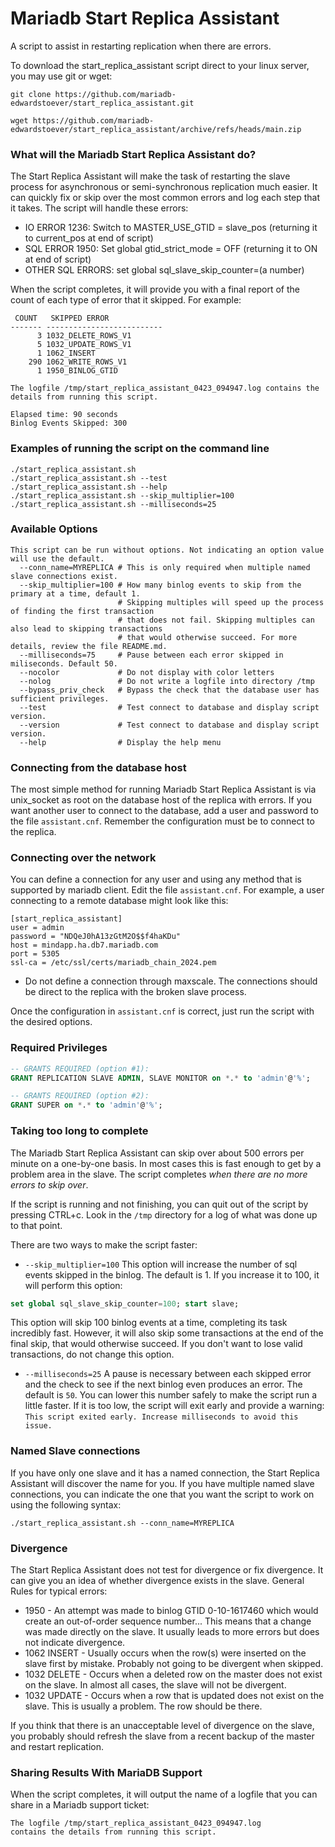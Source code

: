 # Mariadb Start Replica Assistant
A script to assist in restarting replication when there are errors. 

To download the start_replica_assistant script direct to your linux server, you may use git or wget:
```
git clone https://github.com/mariadb-edwardstoever/start_replica_assistant.git
```
```
wget https://github.com/mariadb-edwardstoever/start_replica_assistant/archive/refs/heads/main.zip
```

### What will the Mariadb Start Replica Assistant do?
The Start Replica Assistant will make the task of restarting the slave process for asynchronous or semi-synchronous replication much easier. It can quickly fix or skip over the most common errors and log each step that it takes. The script will handle these errors:
* IO ERROR 1236: Switch to MASTER_USE_GTID = slave_pos (returning it to current_pos at end of script)
* SQL ERROR 1950: Set global gtid_strict_mode = OFF (returning it to ON at end of script)
* OTHER SQL ERRORS: set global sql_slave_skip_counter=(a number)

When the script completes, it will provide you with a final report of the count of each type of error that it skipped. For example:
```
 COUNT   SKIPPED ERROR
------- --------------------------
      3 1032_DELETE_ROWS_V1
      5 1032_UPDATE_ROWS_V1
      1 1062_INSERT
    290 1062_WRITE_ROWS_V1
      1 1950_BINLOG_GTID

The logfile /tmp/start_replica_assistant_0423_094947.log contains the details from running this script.

Elapsed time: 90 seconds
Binlog Events Skipped: 300
```

### Examples of running the script on the command line
```
./start_replica_assistant.sh 
./start_replica_assistant.sh --test
./start_replica_assistant.sh --help
./start_replica_assistant.sh --skip_multiplier=100
./start_replica_assistant.sh --milliseconds=25
```

### Available Options
```
This script can be run without options. Not indicating an option value will use the default.
  --conn_name=MYREPLICA # This is only required when multiple named slave connections exist.
  --skip_multiplier=100 # How many binlog events to skip from the primary at a time, default 1.
                        # Skipping multiples will speed up the process of finding the first transaction
                        # that does not fail. Skipping multiples can also lead to skipping transactions
                        # that would otherwise succeed. For more details, review the file README.md.
  --milliseconds=75     # Pause between each error skipped in miliseconds. Default 50.
  --nocolor             # Do not display with color letters
  --nolog               # Do not write a logfile into directory /tmp
  --bypass_priv_check   # Bypass the check that the database user has sufficient privileges.
  --test                # Test connect to database and display script version.
  --version             # Test connect to database and display script version.
  --help                # Display the help menu
```
  
### Connecting from the database host
The most simple method for running Mariadb Start Replica Assistant is via unix_socket as root on the database host of the replica with errors. If you want another user to connect to the database, add a user and password to the file `assistant.cnf`. Remember the configuration must be to connect to the replica.

### Connecting over the network
You can define a connection for any user and using any method that is supported by mariadb client. Edit the file `assistant.cnf`. For example, a user connecting to a remote database might look like this:
```
[start_replica_assistant]
user = admin
password = "NDQeJ0hA13zGtM2O$$f4haKDu"
host = mindapp.ha.db7.mariadb.com
port = 5305
ssl-ca = /etc/ssl/certs/mariadb_chain_2024.pem
```
* Do not define a connection through maxscale. The connections should be direct to the replica with the broken slave process.

Once the configuration in `assistant.cnf` is correct, just run the script with the desired options.

### Required Privileges
```SQL
-- GRANTS REQUIRED (option #1):
GRANT REPLICATION SLAVE ADMIN, SLAVE MONITOR on *.* to 'admin'@'%';

-- GRANTS REQUIRED (option #2):
GRANT SUPER on *.* to 'admin'@'%';
```

### Taking too long to complete
The Mariadb Start Replica Assistant can skip over about 500 errors per minute on a one-by-one basis. In most cases this is fast enough to get by a problem area in the slave. The script completes _when there are no more errors to skip over_.


If the script is running and not finishing, you can quit out of the script by pressing CTRL+c. Look in the `/tmp` directory for a log of what was done up to that point.

There are two ways to make the script faster:
* `--skip_multiplier=100` This option will increase the number of sql events skipped in the binlog. The default is 1. If you increase it to 100, it will perform this option:
```SQL
set global sql_slave_skip_counter=100; start slave;
```
This option will skip 100 binlog events at a time, completing its task incredibly fast. However, it will also skip some transactions at the end of the final skip, that would otherwise succeed. If you don't want to lose valid transactions, do not change this option.

* `--milliseconds=25` A pause is necessary between each skipped error and the check to see if the next binlog even produces an error. The default is `50`. You can lower this number safely to make the script run a little faster. If it is too low, the script will exit early and provide a warning: `This script exited early. Increase milliseconds to avoid this issue.`

### Named Slave connections
If you have only one slave and it has a named connection, the Start Replica Assistant will discover the name for you. If you have multiple named slave connections, you can indicate the one that you want the script to work on using the following syntax:
```
./start_replica_assistant.sh --conn_name=MYREPLICA
```

### Divergence

The Start Replica Assistant does not test for divergence or fix divergence. It can give you an idea of whether divergence exists in the slave. General Rules for typical errors:
* 1950 - An attempt was made to binlog GTID 0-10-1617460 which would create an out-of-order sequence number... This means that a change was made directly on the slave. It usually leads to more errors but does not indicate divergence.
* 1062 INSERT - Usually occurs when the row(s) were inserted on the slave first by mistake. Probably not going to be divergent when skipped.
* 1032 DELETE - Occurs when a deleted row on the master does not exist on the slave. In almost all cases, the slave will not be divergent.
* 1032 UPDATE - Occurs when a row that is updated does not exist on the slave. This is usually a problem. The row should be there.

If you think that there is an unacceptable level of divergence on the slave, you probably should refresh the slave from a recent backup of the master and restart replication.

### Sharing Results With MariaDB Support
When the script completes, it will output the name of a logfile that you can share in a Mariadb support ticket:
```
The logfile /tmp/start_replica_assistant_0423_094947.log 
contains the details from running this script.
```